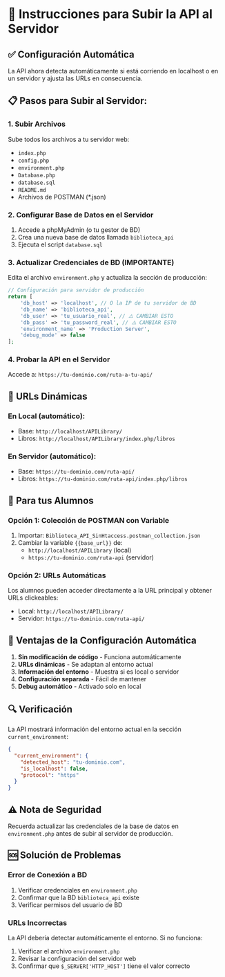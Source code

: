 # 🚀 Instrucciones para Subir la API al Servidor

## ✅ Configuración Automática

La API ahora detecta automáticamente si está corriendo en localhost o en un servidor y ajusta las URLs en consecuencia.

## 📋 Pasos para Subir al Servidor:

### 1. Subir Archivos

Sube todos los archivos a tu servidor web:

- `index.php`
- `config.php`
- `environment.php`
- `Database.php`
- `database.sql`
- `README.md`
- Archivos de POSTMAN (\*.json)

### 2. Configurar Base de Datos en el Servidor

1. Accede a phpMyAdmin (o tu gestor de BD)
2. Crea una nueva base de datos llamada `biblioteca_api`
3. Ejecuta el script `database.sql`

### 3. Actualizar Credenciales de BD (IMPORTANTE)

Edita el archivo `environment.php` y actualiza la sección de producción:

```php
// Configuración para servidor de producción
return [
    'db_host' => 'localhost', // O la IP de tu servidor de BD
    'db_name' => 'biblioteca_api',
    'db_user' => 'tu_usuario_real', // ⚠️ CAMBIAR ESTO
    'db_pass' => 'tu_password_real', // ⚠️ CAMBIAR ESTO
    'environment_name' => 'Production Server',
    'debug_mode' => false
];
```

### 4. Probar la API en el Servidor

Accede a: `https://tu-dominio.com/ruta-a-tu-api/`

## 🔧 URLs Dinámicas

### En Local (automático):

- Base: `http://localhost/APILibrary/`
- Libros: `http://localhost/APILibrary/index.php/libros`

### En Servidor (automático):

- Base: `https://tu-dominio.com/ruta-api/`
- Libros: `https://tu-dominio.com/ruta-api/index.php/libros`

## 📱 Para tus Alumnos

### Opción 1: Colección de POSTMAN con Variable

1. Importar: `Biblioteca_API_SinHtaccess.postman_collection.json`
2. Cambiar la variable `{{base_url}}` de:
   - `http://localhost/APILibrary` (local)
   - `https://tu-dominio.com/ruta-api` (servidor)

### Opción 2: URLs Automáticas

Los alumnos pueden acceder directamente a la URL principal y obtener URLs clickeables:

- Local: `http://localhost/APILibrary/`
- Servidor: `https://tu-dominio.com/ruta-api/`

## 🎯 Ventajas de la Configuración Automática

1. **Sin modificación de código** - Funciona automáticamente
2. **URLs dinámicas** - Se adaptan al entorno actual
3. **Información del entorno** - Muestra si es local o servidor
4. **Configuración separada** - Fácil de mantener
5. **Debug automático** - Activado solo en local

## 🔍 Verificación

La API mostrará información del entorno actual en la sección `current_environment`:

```json
{
  "current_environment": {
    "detected_host": "tu-dominio.com",
    "is_localhost": false,
    "protocol": "https"
  }
}
```

## ⚠️ Nota de Seguridad

Recuerda actualizar las credenciales de la base de datos en `environment.php` antes de subir al servidor de producción.

## 🆘 Solución de Problemas

### Error de Conexión a BD

1. Verificar credenciales en `environment.php`
2. Confirmar que la BD `biblioteca_api` existe
3. Verificar permisos del usuario de BD

### URLs Incorrectas

La API debería detectar automáticamente el entorno. Si no funciona:

1. Verificar el archivo `environment.php`
2. Revisar la configuración del servidor web
3. Confirmar que `$_SERVER['HTTP_HOST']` tiene el valor correcto
